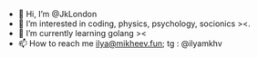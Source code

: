 - 👋 Hi, I’m @JkLondon
- 👀 I’m interested in coding, physics, psychology, socionics ><.
- 🌱 I’m currently learning golang ><
- 📫 How to reach me ilya@mikheev.fun; tg : @ilyamkhv

<!---
JkLondon/JkLondon is a ✨ special ✨ repository because its `README.md` (this file) appears on your GitHub profile.
You can click the Preview link to take a look at your changes.
--->
